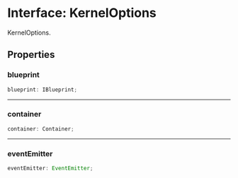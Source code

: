 # Interface: KernelOptions

KernelOptions.

## Properties

### blueprint

```ts
blueprint: IBlueprint;
```

***

### container

```ts
container: Container;
```

***

### eventEmitter

```ts
eventEmitter: EventEmitter;
```
